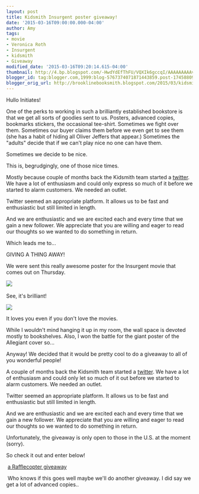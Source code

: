 ```yaml
---
layout: post
title: Kidsmith Insurgent poster giveaway!
date: '2015-03-16T09:00:00.000-04:00'
author: Amy
tags:
- movie
- Veronica Roth
- Insurgent
- kidsmith
- Giveaway
modified_date: '2015-03-16T09:20:14.615-04:00'
thumbnail: http://4.bp.blogspot.com/-HwdYdEfThFU/VQXIk6gccqI/AAAAAAAAAvk/wcd-myT2Vsk/s72-c/WP_20150315_13_34_09_Pro.jpg
blogger_id: tag:blogger.com,1999:blog-5767374071871443859.post-174588098477623959
blogger_orig_url: http://brooklinebooksmith.blogspot.com/2015/03/kidsmith-insurgent-poster-giveaway.html
---
```

Hullo Initiates!  

One of the perks to working in such a brilliantly established bookstore is that we get all sorts of goodies sent to us. Posters, advanced copies, bookmarks stickers, the occasional tee-shirt. Sometimes we fight over them. Sometimes our buyer claims them before we even get to see them (she has a habit of hiding all Oliver Jeffers that appear.) Sometimes the "adults" decide that if we can't play nice no one can have them.  

Sometimes we decide to be nice.  

This is, begrudgingly, one of those nice times.  

Mostly because couple of months back the Kidsmith team started a [twitter](https://twitter.com/kidsmithbooks). We have a lot of enthusiasm and could only express so much of it before we started to alarm customers. We needed an outlet.  

Twitter seemed an appropriate platform. It allows us to be fast and enthusiastic but still limited in length.  

And we are enthusiastic and we are excited each and every time that we gain a new follower. We appreciate that you are willing and eager to read our thoughts so we wanted to do something in return.  

Which leads me to...  

GIVING A THING AWAY!  

We were sent this really awesome poster for the Insurgent movie that comes out on Thursday.  


![](http://4.bp.blogspot.com/-HwdYdEfThFU/VQXIk6gccqI/AAAAAAAAAvk/wcd-myT2Vsk/s1600/WP_20150315_13_34_09_Pro.jpg) 


See, it's brilliant!



[![](http://1.bp.blogspot.com/-h4imTSx_wzs/VQXQdTUbwPI/AAAAAAAAAv0/WreYUoNCywg/s1600/WP_20150315_13_36_01_Pro.jpg)](http://1.bp.blogspot.com/-h4imTSx_wzs/VQXQdTUbwPI/AAAAAAAAAv0/WreYUoNCywg/s1600/WP_20150315_13_36_01_Pro.jpg)

It loves you even if you don't love the movies.


While I wouldn't mind hanging it up in my room, the wall space is devoted mostly to bookshelves. Also, I won the battle for the giant poster of the Allegiant cover so...  

Anyway! We decided that it would be pretty cool to do a giveaway to all of you wonderful people!  

A couple of months back the Kidsmith team started a [twitter](https://twitter.com/kidsmithbooks). We have a lot of enthusiasm and could only let so much of it out before we started to alarm customers. We needed an outlet.  

Twitter seemed an appropriate platform. It allows us to be fast and enthusiastic but still limited in length.  

And we are enthusiastic and we are excited each and every time that we gain a new follower. We appreciate that you are willing and eager to read our thoughts so we wanted to do something in return.  

Unfortunately, the giveaway is only open to those in the U.S. at the moment (sorry).  

So check it out and enter below!  

 [a Rafflecopter giveaway](http://www.rafflecopter.com/rafl/display/567bb7e41/)  

 Who knows if this goes well maybe we'll do another giveaway. I did say we get a lot of advanced copies..